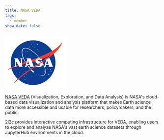 ```yaml
---
title: NASA VEDA
tags:
  - member
show_date: false
---
```


![](featured.png)

[NASA VEDA](https://www.earthdata.nasa.gov/dashboard/) (Visualization, Exploration, and Data Analysis) is NASA's cloud-based data visualization and analysis platform that makes Earth science data more accessible and usable for researchers, policymakers, and the public.

2i2c provides interactive computing infrastructure for VEDA, enabling users to explore and analyze NASA's vast earth science datasets through JupyterHub environments in the cloud.
